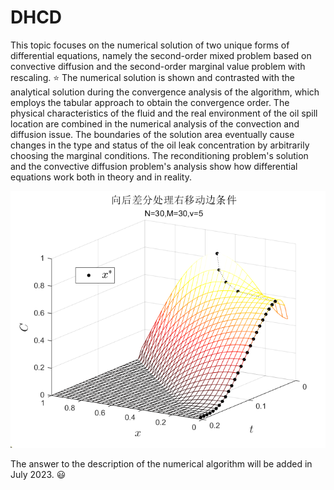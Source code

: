# DHCD
This topic focuses on the numerical solution of two unique forms of differential equations, namely the second-order mixed problem based on convective diffusion and the second-order marginal value problem with rescaling. :star:
The numerical solution is shown and contrasted with the analytical solution during the convergence analysis of the algorithm, which employs the tabular approach to obtain the convergence order. The physical characteristics of the fluid and the real environment of the oil spill location are combined in the numerical analysis of the convection and diffusion issue. The boundaries of the solution area eventually cause changes in the type and status of the oil leak concentration by arbitrarily choosing the marginal conditions. The reconditioning problem's solution and the convective diffusion problem's analysis show how differential equations work both in theory and in reality.

![Example](https://github.com/OrangeLyx/DHCD/blob/main/examples/2_12.png)

The answer to the description of the numerical algorithm will be added in July 2023. :smiley:
